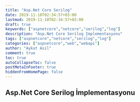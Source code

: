 ```yaml
---
title: "Asp.Net Core Serilog"
date: 2019-11-18T02:34:57+03:00
lastmod: 2019-11-18T02:34:57+03:00
draft: true
keywords: ["aspnetcore","netcore","serilog","log"]
description: "Asp.Net Core Serilog Implementasyonu"
tags: ["aspnetcore","netcore","serilog","log"]
categories: ["aspnetcore","web","webapi"]
author: "Aykut Asil"
comment: true
toc: true
autoCollapseToc: false
postMetaInFooter: true
hiddenFromHomePage: false
---
```


## Asp.Net Core Serilog İmplementasyonu
